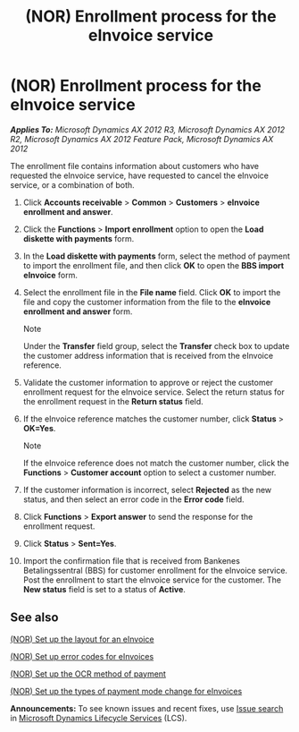 ﻿---
title: (NOR) Enrollment process for the eInvoice service
TOCTitle: (NOR) Enrollment process for the eInvoice service
ms:assetid: 765a86ad-b433-4140-8885-e711f67c9bb3
ms:mtpsurl: https://technet.microsoft.com/en-us/library/Gg212977(v=AX.60)
ms:contentKeyID: 36058189
ms.date: 04/18/2014
mtps_version: v=AX.60
---

# (NOR) Enrollment process for the eInvoice service 


_**Applies To:** Microsoft Dynamics AX 2012 R3, Microsoft Dynamics AX 2012 R2, Microsoft Dynamics AX 2012 Feature Pack, Microsoft Dynamics AX 2012_

The enrollment file contains information about customers who have requested the eInvoice service, have requested to cancel the eInvoice service, or a combination of both.

1.  Click **Accounts receivable** \> **Common** \> **Customers** \> **eInvoice enrollment and answer**.

2.  Click the **Functions** \> **Import enrollment** option to open the **Load diskette with payments** form.

3.  In the **Load diskette with payments** form, select the method of payment to import the enrollment file, and then click **OK** to open the **BBS import eInvoice** form.

4.  Select the enrollment file in the **File name** field. Click **OK** to import the file and copy the customer information from the file to the **eInvoice enrollment and answer** form.
    

    > [!NOTE]
    > <P>Under the <STRONG>Transfer</STRONG> field group, select the <STRONG>Transfer</STRONG> check box to update the customer address information that is received from the eInvoice reference.</P>



5.  Validate the customer information to approve or reject the customer enrollment request for the eInvoice service. Select the return status for the enrollment request in the **Return status** field.

6.  If the eInvoice reference matches the customer number, click **Status** \> **OK=Yes**.
    

    > [!NOTE]
    > <P>If the eInvoice reference does not match the customer number, click the <STRONG>Functions</STRONG> &gt; <STRONG>Customer account</STRONG> option to select a customer number.</P>



7.  If the customer information is incorrect, select **Rejected** as the new status, and then select an error code in the **Error code** field.

8.  Click **Functions** \> **Export answer** to send the response for the enrollment request.

9.  Click **Status** \> **Sent=Yes**.

10. Import the confirmation file that is received from Bankenes Betalingssentral (BBS) for customer enrollment for the eInvoice service. Post the enrollment to start the eInvoice service for the customer. The **New status** field is set to a status of **Active**.

## See also

[(NOR) Set up the layout for an eInvoice](nor-set-up-the-layout-for-an-einvoice.md)

[(NOR) Set up error codes for eInvoices](nor-set-up-error-codes-for-einvoices.md)

[(NOR) Set up the OCR method of payment](nor-set-up-the-ocr-method-of-payment.md)

[(NOR) Set up the types of payment mode change for eInvoices](nor-set-up-the-types-of-payment-mode-change-for-einvoices.md)

  
**Announcements:** To see known issues and recent fixes, use [Issue search](http://go.microsoft.com/fwlink/?linkid=389258) in [Microsoft Dynamics Lifecycle Services](http://go.microsoft.com/fwlink/?linkid=306505) (LCS).

